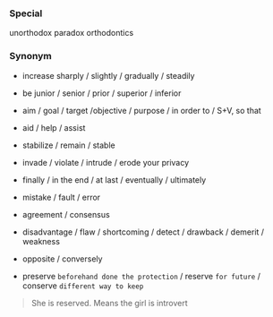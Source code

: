 ### Special

unorthodox
paradox
orthodontics


### Synonym

- increase  sharply / slightly / gradually / steadily
- be junior / senior / prior / superior / inferior 
- aim / goal / target /objective / purpose / in order to / S+V, so that
- aid / help / assist
- stabilize / remain / stable
- invade / violate / intrude / erode your privacy
- finally / in the end / at last / eventually / ultimately
- mistake / fault / error
- agreement / consensus
- disadvantage / flaw / shortcoming / detect / drawback / demerit / weakness
- opposite / conversely


- preserve `beforehand done the protection` / reserve `for future` / conserve `different way to keep`
> She is reserved.  Means the girl is introvert  
